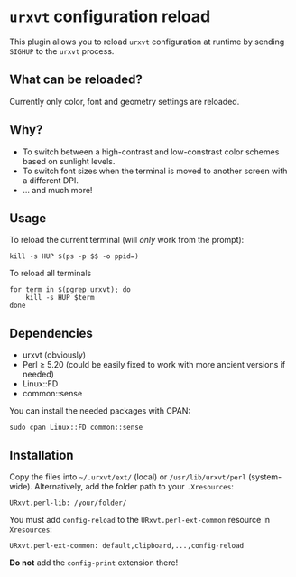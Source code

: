 # `urxvt` configuration reload

This plugin allows you to reload `urxvt` configuration at runtime
by sending `SIGHUP` to the `urxvt` process.

## What can be reloaded?

Currently only color, font and geometry settings are reloaded.

## Why?

  * To switch between a high-contrast and low-constrast color
    schemes based on sunlight levels.
  * To switch font sizes when the terminal is moved to
    another screen with a different DPI.
  * ... and much more!

## Usage

To reload the current terminal (will *only* work from the prompt):

    kill -s HUP $(ps -p $$ -o ppid=)

To reload all terminals

    for term in $(pgrep urxvt); do
        kill -s HUP $term
    done


## Dependencies

  * urxvt (obviously)
  * Perl ≥ 5.20 (could be easily fixed to work with more ancient
    versions if needed)
  * Linux::FD
  * common::sense

You can install the needed packages with CPAN:

    sudo cpan Linux::FD common::sense

## Installation

Copy the files into `~/.urxvt/ext/` (local) or `/usr/lib/urxvt/perl`
(system-wide). Alternatively, add the folder path to your `.Xresources`:

    URxvt.perl-lib: /your/folder/

You must add `config-reload` to the `URxvt.perl-ext-common` resource in
`Xresources`:

    URxvt.perl-ext-common: default,clipboard,...,config-reload

**Do not** add the `config-print` extension there!
